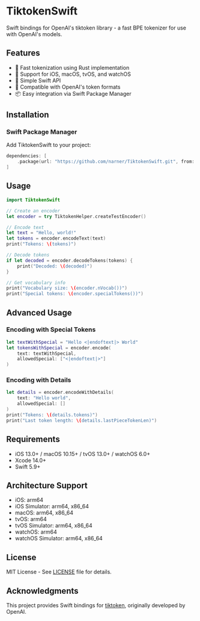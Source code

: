 # TiktokenSwift

Swift bindings for OpenAI's tiktoken library - a fast BPE tokenizer for use with OpenAI's models.

## Features

- 🚀 Fast tokenization using Rust implementation
- 📱 Support for iOS, macOS, tvOS, and watchOS
- 🔧 Simple Swift API
- 🎯 Compatible with OpenAI's token formats
- 📦 Easy integration via Swift Package Manager

## Installation

### Swift Package Manager

Add TiktokenSwift to your project:

```swift
dependencies: [
    .package(url: "https://github.com/narner/TiktokenSwift.git", from: "0.1.0")
]
```

## Usage

```swift
import TiktokenSwift

// Create an encoder
let encoder = try TiktokenHelper.createTestEncoder()

// Encode text
let text = "Hello, world!"
let tokens = encoder.encodeText(text)
print("Tokens: \(tokens)")

// Decode tokens
if let decoded = encoder.decodeTokens(tokens) {
    print("Decoded: \(decoded)")
}

// Get vocabulary info
print("Vocabulary size: \(encoder.nVocab())")
print("Special tokens: \(encoder.specialTokens())")
```

## Advanced Usage

### Encoding with Special Tokens

```swift
let textWithSpecial = "Hello <|endoftext|> World"
let tokensWithSpecial = encoder.encode(
    text: textWithSpecial, 
    allowedSpecial: ["<|endoftext|>"]
)
```

### Encoding with Details

```swift
let details = encoder.encodeWithDetails(
    text: "Hello world",
    allowedSpecial: []
)
print("Tokens: \(details.tokens)")
print("Last token length: \(details.lastPieceTokenLen)")
```

## Requirements

- iOS 13.0+ / macOS 10.15+ / tvOS 13.0+ / watchOS 6.0+
- Xcode 14.0+
- Swift 5.9+

## Architecture Support

- iOS: arm64
- iOS Simulator: arm64, x86_64
- macOS: arm64, x86_64
- tvOS: arm64
- tvOS Simulator: arm64, x86_64
- watchOS: arm64
- watchOS Simulator: arm64, x86_64

## License

MIT License - See [LICENSE](LICENSE) file for details.

## Acknowledgments

This project provides Swift bindings for [tiktoken](https://github.com/openai/tiktoken), originally developed by OpenAI.